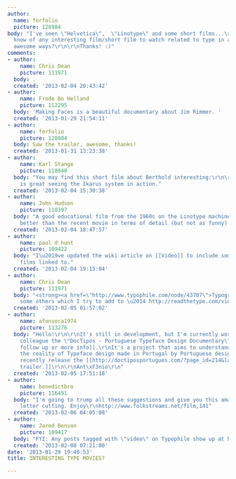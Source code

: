 ```yaml
---
author:
  name: ferfolio
  picture: 128984
body: "I've seen \"Helvetica\",  \"Linotype\" and some short films...\r\nSo do you
  know of any interesting film/short film to watch related to type in any of it's
  awesome ways?\r\n\r\nThanks! :)"
comments:
- author:
    name: Chris Dean
    picture: 111971
  body: .
  created: '2013-02-04 20:43:42'
- author:
    name: Frode Bo Helland
    picture: 112295
  body: 'Making Faces is a beautiful documentary about Jim Rimmer. '
  created: '2013-01-29 21:54:11'
- author:
    name: ferfolio
    picture: 128984
  body: Saw the trailer, awesome, thanks!
  created: '2013-01-31 13:23:38'
- author:
    name: Karl Stange
    picture: 118040
  body: "You may find this short film about Berthold interesting:\r\n\r\nhttp://www.youtube.com/watch?v=TSBpgTAp8XI\r\n\r\nIt
    is great seeing the Ikarus system in action."
  created: '2013-02-04 15:30:38'
- author:
    name: John Hudson
    picture: 110397
  body: "A good educational film from the 1960s on the Linotype machine, in some respects
    better than the recent movie in terms of detail (but not as funny):\r\nhttp://www.youtube.com/watch?v=6wHiddZOfa8\r\n\r\n"
  created: '2013-02-04 18:47:57'
- author:
    name: paul d hunt
    picture: 109422
  body: "I\u2019ve updated the wiki article on [[Video]] to include some of these
    films linked to."
  created: '2013-02-04 19:15:04'
- author:
    name: Chris Dean
    picture: 111971
  body: "<strong><a href=\"http://www.typophile.com/node/43707\">Typography videos</a></strong>\r\n\r\nAnd
    some others which I try to add to \u2014 http://readthetype.com/videos/"
  created: '2013-02-05 01:57:02'
- author:
    name: afonseca1974
    picture: 113276
  body: "Hello!\r\n\r\nIt's still in development, but I'm currently working with a
    colleague the \"DocTipos - Portuguese Typeface Design Documentary\". [[http://doctiposportugues.com/|For
    follow up or more info]].\r\nIt's a project that aims to understand and document
    the reality of Typeface design made in Portugal by Portuguese designers. \r\nWe
    recently release the [[http://doctiposportugues.com/?page_id=214&lang=en|official
    trailer.]]\r\n\r\nAnt\xF3nio\r\n"
  created: '2013-02-05 17:51:18'
- author:
    name: benedictbro
    picture: 116491
  body: "I'm going to trump all these suggestions and give you this amazing doc on
    letter cutting. Enjoy\r\nhttp://www.folkstreams.net/film,141"
  created: '2013-02-06 04:05:08'
- author:
    name: Jared Benson
    picture: 109417
  body: "FYI: Any posts tagged with \"video\" on Typophile show up at http://typophile.com/video\r\n\r\n"
  created: '2013-02-08 07:21:00'
date: '2013-01-29 19:40:53'
title: INTERESTING TYPE MOVIES?

---
```

